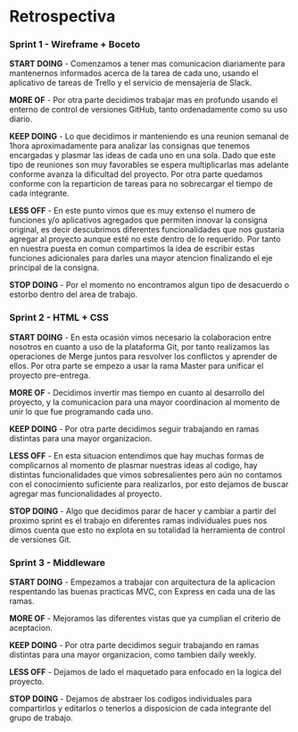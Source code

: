# Retrospectiva
### Sprint 1 - Wireframe + Boceto

**START DOING** - Comenzamos a tener mas comunicacion diariamente para mantenernos informados acerca de la tarea de cada uno, usando el 
aplicativo de tareas de Trello y el servicio de mensajeria de Slack.

**MORE OF** - Por otra parte decidimos trabajar mas en profundo usando el enterno de control de versiones GitHub, tanto ordenadamente 
como su uso diario.

**KEEP DOING** - Lo que decidimos ir manteniendo es una reunion semanal de 1hora aproximadamente para analizar las consignas que tenemos
encargadas y plasmar las ideas de cada uno en una sola. Dado que este tipo de reuniones son muy favorables se espera multiplicarlas mas
adelante conforme avanza la dificultad del proyecto.
Por otra parte quedamos conforme con la reparticion de tareas para no sobrecargar el tiempo de cada integrante.

**LESS OFF** - En este punto vimos que es muy extenso el numero de funciones y/o aplicativos agregados que permiten innovar la consigna 
original, es decir descubrimos diferentes funcionalidades que nos gustaria agregar al proyecto aunque esté no este dentro de lo 
requerido. Por tanto en nuestra puesta en comun compartimos la idea de escribir estas funciones adicionales para darles una mayor 
atencion finalizando el eje principal de la consigna.

**STOP DOING** - Por el momento no encontramos algun tipo de desacuerdo o estorbo dentro del area de trabajo.

### Sprint 2 - HTML + CSS

**START DOING** - En esta ocasión vimos necesario la colaboracion entre nosotros en cuanto a uso de la plataforma Git, por tanto realizamos las operaciones de Merge juntos para resvolver los conflictos y aprender de ellos. Por otra parte se empezo a usar la rama Master para unificar el proyecto pre-entrega.

**MORE OF** - Decidimos invertir mas tiempo en cuanto al desarrollo del proyecto, y la comunicacion para una mayor coordinacion al momento de unir lo que fue programando cada uno.

**KEEP DOING** - Por otra parte decidimos seguir trabajando en ramas distintas para una mayor organizacion.

**LESS OFF** - En esta situacion entendimos que hay muchas formas de complicarnos al momento de plasmar nuestras ideas al codigo, hay distintas funcionalidades que vimos sobresalientes pero aún no contamos con el conocimiento suficiente para realizarlos, por esto dejamos de buscar agregar mas funcionalidades al proyecto.

**STOP DOING** - Algo que decidimos parar de hacer y cambiar a partir del proximo sprint es el trabajo en diferentes ramas individuales pues nos dimos cuenta que esto no explota en su totalidad la herramienta de control de versiones Git.

### Sprint 3 - Middleware

**START DOING** - Empezamos a trabajar con arquitectura de la aplicacion respentando las buenas practicas MVC, con Express en cada una de las ramas.

**MORE OF** - Mejoramos las diferentes vistas que ya cumplian el criterio de aceptacion.

**KEEP DOING** - Por otra parte decidimos seguir trabajando en ramas distintas para una mayor organizacion, como tambien daily weekly.

**LESS OFF** - Dejamos de lado el maquetado para enfocado en la logica del proyecto.

**STOP DOING** - Dejamos de abstraer los codigos individuales para compartirlos y editarlos o tenerlos a disposicion de cada integrante del grupo de trabajo.
